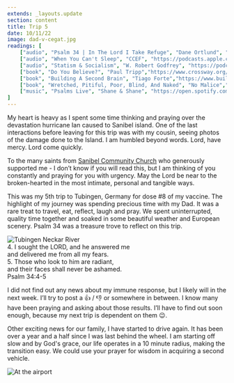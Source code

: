 ```yaml
---
extends: _layouts.update
section: content
title: Trip 5
date: 10/11/22
image: dad-v-cegat.jpg
readings: [
    ["audio", "Psalm 34 | In The Lord I Take Refuge", "Dane Ortlund", "https://podcasts.apple.com/us/podcast/in-the-lord-i-take-refuge-daily-devotions-through/id1583833503?i=1000539250829"],
    ["audio", "When You Can't Sleep", "CCEF", "https://podcasts.apple.com/us/podcast/ccef-podcast-where-life-scripture-meet/id1196426810?i=1000581249758"],
    ["audio", "Statism & Socialism", "W. Robert Godfrey", "https://podcasts.apple.com/us/podcast/renewing-your-mind-with-r-c-sproul/id110916650?i=1000578906787"],
    ["book", "Do You Believe?", "Paul Tripp","https://www.crossway.org/books/do-you-believe-hcj/"],
    ["book", "Building A Second Brain", "Tiago Forte","https://www.buildingasecondbrain.com"],
    ["book", "Wretched, Pitiful, Poor, Blind, And Naked", "No Malice","https://www.amazon.com/Wretched-Pitiful-Poor-Blind-Naked-ebook/dp/B004SIQSVU"],
    ["music", "Psalms Live", "Shane & Shane", "https://open.spotify.com/album/3UzKQzSKz9lo1rGBDm7iFv?si=I9EgBm9dSZOQIhELU9jSWQ"],
]
---
```


My heart is heavy as I spent some time thinking and praying over the devastation hurricane Ian caused to Sanibel island. One of the last interactions before leaving for this trip was with my cousin, seeing photos of the damage done to the Island. I am humbled beyond words. Lord, have mercy. Lord come quickly. 

To the many saints from <a href="https://sanibelchurch.com" class="text-yellow-500">Sanibel Community Church</a> who generously supported me - I don’t know if you will read this, but I am thinking of you constantly and praying for you with urgency. May the Lord be near to the broken-hearted in the most intimate, personal and tangible ways. 

This was my 5th trip to Tubingen, Germany for dose #8 of my vaccine. The highlight of my journey was spending precious time with my Dad. It was a rare treat to travel, eat, reflect, laugh and pray. We spent uninterrupted, quality time together and soaked in some beautiful weather and European scenery. Psalm 34 was a treasure trove to reflect on this trip.

<img alt="Tubingen Neckar River" src="/assets/images/dad-cone-cup.jpg" />


<x-blockquote class="font-mono">
    <div><span class="text-sm font-semibold">4.</span> I sought the LORD, and he answered me</div>
    <div class="ml-6">and delivered me from all my fears.</div>
    <div class="mt-4"><span class="text-sm font-semibold">5.</span> Those who look to him are radiant,</div>
    <div class="ml-6">and their faces shall never be ashamed.</div>
    <div class="mt-4">Psalm 34:4-5</div>
</x-blockquote>

I did not find out any news about my immune response, but I likely will in the next week. I’ll try to post a 👍 / 👎 or somewhere in between. I know many have been praying and asking about those results. I’ll have to find out soon enough, because my next trip is dependent on them 😉. 

Other exciting news for our family, I have started to drive again. It has been over a year and a half since I was last behind the wheel. I am starting off slow and by God's grace, our life operates in a 10 minute radius, making the transition easy. We could use your prayer for wisdom in acquiring a second vehicle.

<img alt="At the airport" src="/assets/images/tubes-mountains.jpg" />
